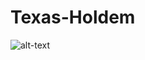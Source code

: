 # Texas-Holdem
![alt-text](https://github.com/adamjamestorres/Texas-Holdem/blob/master/Texas%20Hold'em.gif)
